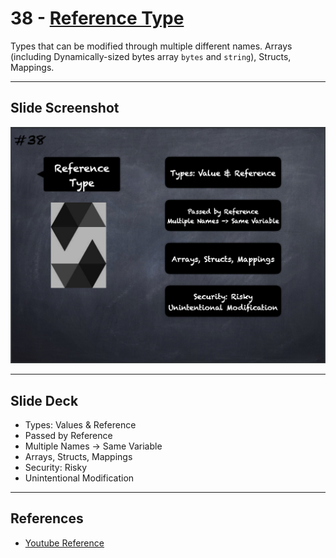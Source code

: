 # 38 - [Reference Type](Reference%20Type.md)
Types that can be modified through multiple different names. Arrays (including Dynamically-sized bytes array `bytes` and `string`), Structs, Mappings.

___
## Slide Screenshot
![038.png](../images/solidity101/038.png)
___
## Slide Deck
- Types: Values & Reference
- Passed by Reference
- Multiple Names -> Same Variable
- Arrays, Structs, Mappings
- Security: Risky
- Unintentional Modification
___
## References
- [Youtube Reference](https://youtu.be/TCl1IcGl_3I?t=1614)


